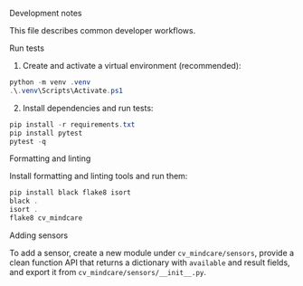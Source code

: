 Development notes

This file describes common developer workflows.

Run tests

1. Create and activate a virtual environment (recommended):

```powershell
python -m venv .venv
.\.venv\Scripts\Activate.ps1
```

2. Install dependencies and run tests:

```powershell
pip install -r requirements.txt
pip install pytest
pytest -q
```

Formatting and linting

Install formatting and linting tools and run them:

```powershell
pip install black flake8 isort
black .
isort .
flake8 cv_mindcare
```

Adding sensors

To add a sensor, create a new module under `cv_mindcare/sensors`, provide a clean function API that returns a dictionary with `available` and result fields, and export it from `cv_mindcare/sensors/__init__.py`.

